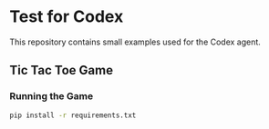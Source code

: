 # Test for Codex

This repository contains small examples used for the Codex agent.

## Tic Tac Toe Game


### Running the Game

```bash
pip install -r requirements.txt
